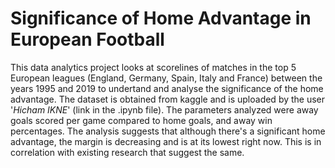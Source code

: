 # Significance of Home Advantage in European Football

This data analytics project looks at scorelines of matches in the top 5 European leagues (England, Germany, Spain, Italy and France) between the years 1995 and 2019 to undertand and analyse the significance of the home advantage. The dataset is obtained from kaggle and is uploaded by the user '_Hicham IKNE_' (link in the .ipynb file). The parameters analyzed were away goals scored per game compared to home goals, and away win percentages. The analysis suggests that although there's a significant home advantage, the margin is decreasing and is at its lowest right now. This is in correlation with existing research that suggest the same. 

